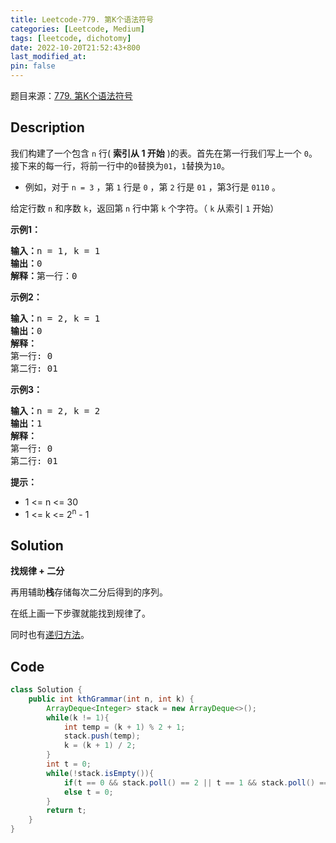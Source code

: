 ```yaml
---
title: Leetcode-779. 第K个语法符号
categories: [Leetcode, Medium]
tags: [leetcode, dichotomy]
date: 2022-10-20T21:52:43+800
last_modified_at: 
pin: false
---
```


题目来源：[779. 第K个语法符号](https://leetcode.cn/problems/k-th-symbol-in-grammar/)

## Description

我们构建了一个包含 `n` 行( **索引从 1 开始** )的表。首先在第一行我们写上一个 `0`。接下来的每一行，将前一行中的`0`替换为`01`，`1`替换为`10`。

- 例如，对于 `n = 3` ，第 `1` 行是 `0` ，第 `2` 行是 `01` ，第3行是 `0110` 。

给定行数 `n` 和序数 `k`，返回第 `n` 行中第 `k` 个字符。（ `k` 从索引 `1` 开始）


**示例1：**

<pre>
<strong>输入：</strong>n = 1, k = 1
<strong>输出：</strong>0
<strong>解释：</strong>第一行：0
</pre>

**示例2：**

<pre>
<strong>输入：</strong>n = 2, k = 1
<strong>输出：</strong>0
<strong>解释：</strong>
第一行: 0 
第二行: 01
</pre>

**示例3：**

<pre>
<strong>输入：</strong>n = 2, k = 2
<strong>输出：</strong>1
<strong>解释：</strong>
第一行: 0 
第二行: 01
</pre>

**提示：**

- 1 <= n <= 30
- 1 <= k <= 2<sup>n</sup> - 1


## Solution

**找规律 + 二分**

再用辅助**栈**存储每次二分后得到的序列。

在纸上画一下步骤就能找到规律了。

同时也有[递归方法](https://leetcode.cn/problems/k-th-symbol-in-grammar/solution/di-kge-yu-fa-fu-hao-by-leetcode-solution-zgwd/)。


## Code
```java
class Solution {
    public int kthGrammar(int n, int k) {
        ArrayDeque<Integer> stack = new ArrayDeque<>();
        while(k != 1){
            int temp = (k + 1) % 2 + 1;
            stack.push(temp);
            k = (k + 1) / 2;
        }
        int t = 0;
        while(!stack.isEmpty()){
            if(t == 0 && stack.poll() == 2 || t == 1 && stack.poll() == 1) t = 1;
            else t = 0;
        }
        return t;
    }
}
```
